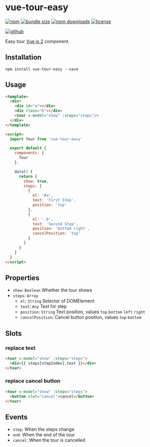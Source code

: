 # vue-tour-easy

[![npm][badge-version]][npm]
[![bundle size][badge-size]][bundlephobia]
[![npm downloads][badge-downloads]][npm]
[![license][badge-license]][license]


[![github][badge-issues]][github]


Easy tour [Vue.js 2][vuejs] component.

## Installation

```shell
npm install vue-tour-easy --save
```

## Usage

```html
<template>
  <div>
    <div id="a"></div>
    <div class="b"></div>
    <tour v-model="show" :steps="steps"/>
  </div>
</template>

<script>
  import Tour from 'vue-tour-easy'

  export default {
    components: {
      Tour
    },

    data() {
      return {
        show: true,
        steps: [
          {
            el: '#a',
            text: 'First Step',
            position: 'top'
          },
          {
            el: '.b',
            text: 'Second Step',
            position: 'bottom right',
            cancelPosition: 'top'
          }
        ]
      }
    }
  }
</script>
```

## Properties

* `show`: `Boolean` Whether the tour shows
* `steps`: `Array`
  * `el`: `String` Selector of DOMElement
  * `text`: `Any` Text for step
  * `position`: `String` Text position, values `top` `bottom` `left` `right`
  * `cancelPosition`: Cancel button position, values `top` `bottom`

## Slots

### replace text

```html
<tour v-model="show" :steps="steps">
  <div>{{ steps[stepIndex].text }}</div>
</tour>
```

### replace cancel button

```html
<tour v-model="show" :steps="steps">
  <button slot="cancel">cancel</button>
</tour>
```

## Events

* `step`: When the steps change
* `end`: When the end of the tour
* `cancel`: When the tour is cancelled

[vuejs]: https://vuejs.org/

[doc]: https://cweili.github.io/vue-tour-easy/

[badge-version]: https://img.shields.io/npm/v/vue-tour-easy.svg
[badge-downloads]: https://img.shields.io/npm/dt/vue-tour-easy.svg
[npm]: https://www.npmjs.com/package/vue-tour-easy

[badge-size]: https://img.shields.io/bundlephobia/minzip/vue-tour-easy.svg
[bundlephobia]: https://bundlephobia.com/result?p=vue-tour-easy

[badge-license]: https://img.shields.io/npm/l/vue-tour-easy.svg
[license]: https://github.com/Cweili/vue-tour-easy/blob/master/LICENSE

[badge-issues]: https://img.shields.io/github/issues/Cweili/vue-tour-easy.svg
[github]: https://github.com/Cweili/vue-tour-easy

[badge-build]: https://travis-ci.org/Cweili/vue-tour-easy.svg?branch=master
[travis]: https://travis-ci.org/Cweili/vue-tour-easy

[badge-coverage]: https://img.shields.io/codecov/c/github/Cweili/vue-tour-easy.svg
[codecov]: https://codecov.io/gh/Cweili/vue-tour-easy
